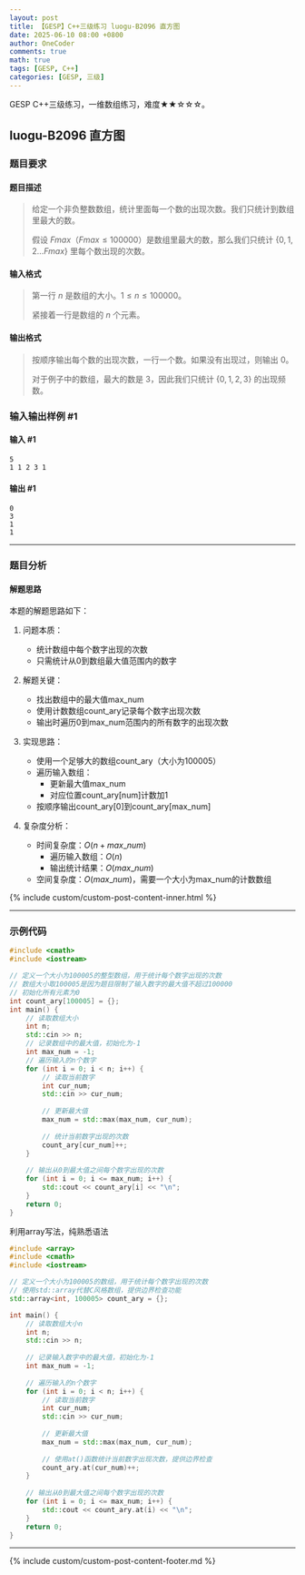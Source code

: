 ```yaml
---
layout: post
title: 【GESP】C++三级练习 luogu-B2096 直方图
date: 2025-06-10 08:00 +0800
author: OneCoder
comments: true
math: true
tags: [GESP, C++]
categories: [GESP, 三级]
---
```

GESP C++三级练习，一维数组练习，难度★★☆☆☆。

<!--more-->

## luogu-B2096 直方图

### 题目要求

#### 题目描述

>给定一个非负整数数组，统计里面每一个数的出现次数。我们只统计到数组里最大的数。
>
>假设 $Fmax（Fmax \le 100000）$是数组里最大的数，那么我们只统计 $\{0,1,2 \ldots Fmax \}$ 里每个数出现的次数。

#### 输入格式

>第一行 $n$ 是数组的大小。$1 \le n \le 100000$。
>
>紧接着一行是数组的 $n$ 个元素。

#### 输出格式

>按顺序输出每个数的出现次数，一行一个数。如果没有出现过，则输出 $0$。
>
>对于例子中的数组，最大的数是 $3$，因此我们只统计 $\{0,1,2,3\}$ 的出现频数。

### 输入输出样例 #1

#### 输入 #1

```plaintext
5
1 1 2 3 1
```

#### 输出 #1

```plaintext
0
3
1 
1
```

---

### 题目分析

#### 解题思路

本题的解题思路如下：

1. 问题本质：
   - 统计数组中每个数字出现的次数
   - 只需统计从0到数组最大值范围内的数字

2. 解题关键：
   - 找出数组中的最大值max_num
   - 使用计数数组count_ary记录每个数字出现次数
   - 输出时遍历0到max_num范围内的所有数字的出现次数

3. 实现思路：
   - 使用一个足够大的数组count_ary（大小为100005）
   - 遍历输入数组：
     - 更新最大值max_num
     - 对应位置count_ary[num]计数加1
   - 按顺序输出count_ary[0]到count_ary[max_num]

4. 复杂度分析：
   - 时间复杂度：$O(n + max\_num)$
     - 遍历输入数组：$O(n)$
     - 输出统计结果：$O(max\_num)$
   - 空间复杂度：$O(max\_num)$，需要一个大小为max_num的计数数组

{% include custom/custom-post-content-inner.html %}

---

### 示例代码

```cpp
#include <cmath>
#include <iostream>

// 定义一个大小为100005的整型数组，用于统计每个数字出现的次数
// 数组大小取100005是因为题目限制了输入数字的最大值不超过100000
// 初始化所有元素为0
int count_ary[100005] = {};
int main() {
    // 读取数组大小
    int n;
    std::cin >> n;
    // 记录数组中的最大值，初始化为-1
    int max_num = -1;
    // 遍历输入的n个数字
    for (int i = 0; i < n; i++) {
        // 读取当前数字
        int cur_num;
        std::cin >> cur_num;
        
        // 更新最大值
        max_num = std::max(max_num, cur_num);
        
        // 统计当前数字出现的次数
        count_ary[cur_num]++;
    }
    
    // 输出从0到最大值之间每个数字出现的次数
    for (int i = 0; i <= max_num; i++) {
        std::cout << count_ary[i] << "\n";
    }
    return 0;
}
```

利用array写法，纯熟悉语法

```cpp
#include <array>
#include <cmath>
#include <iostream>

// 定义一个大小为100005的数组，用于统计每个数字出现的次数
// 使用std::array代替C风格数组，提供边界检查功能
std::array<int, 100005> count_ary = {};

int main() {
    // 读取数组大小n
    int n;
    std::cin >> n;
    
    // 记录输入数字中的最大值，初始化为-1
    int max_num = -1;
    
    // 遍历输入的n个数字
    for (int i = 0; i < n; i++) {
        // 读取当前数字
        int cur_num;
        std::cin >> cur_num;
        
        // 更新最大值
        max_num = std::max(max_num, cur_num);
        
        // 使用at()函数统计当前数字出现次数，提供边界检查
        count_ary.at(cur_num)++;
    }
    
    // 输出从0到最大值之间每个数字出现的次数
    for (int i = 0; i <= max_num; i++) {
        std::cout << count_ary.at(i) << "\n";
    }
    return 0;
}
```

---

{% include custom/custom-post-content-footer.md %}
